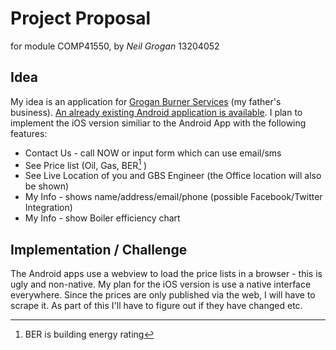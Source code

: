 Project Proposal
==============
for module COMP41550, by *Neil Grogan* 13204052

## Idea
My idea is an application for [Grogan Burner Services][] (my father's business). [An already existing Android application is available][Android App]. I plan to implement the iOS version similiar to the Android App with the following features:

+ Contact Us - call NOW or input form which can use email/sms
+ See Price list (Oil, Gas, BER[^1] )
+ See Live Location of you and GBS Engineer (the Office location will also be shown)
+ My Info - shows name/address/email/phone (possible Facebook/Twitter Integration)
+ My Info - show Boiler efficiency chart

## Implementation / Challenge

The Android apps use a webview to load the price lists in a browser - this is ugly and non-native. My plan for the iOS version is use a native interface everywhere. Since the prices are only published via the web, I will have to scrape it. As part of this I'll have to figure out if they have changed etc. 

[Grogan Burner Services]: http://www.groganburners.ie
[Android App]: https://play.google.com/store/apps/details?id=ie.groganburners.gbsapp

[^1]: BER is building energy rating
